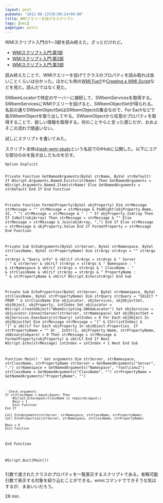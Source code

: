 ```yaml
---
layout: post
pubdate: "2012-08-13T20:09:24+09:00"
title: WMIクエリーを投げるスクリプト
tags: [wmi]
pagetype: posts
---
```

WMIスクリプト入門の1〜3部を読み終えた。ざっとだけれど。

- [WMIスクリプト入門:第1部](http://msdn.microsoft.com/ja-jp/library/ms974579)
- [WMIスクリプト入門:第2部](http://msdn.microsoft.com/ja-jp/library/ms974592)
- [WMIスクリプト入門:第3部](http://msdn.microsoft.com/ja-jp/library/ms974547)

読み終えたことで、WMIクエリーを投げてクラスのプロパティを読み取れば良いことくらいは分かった。ほかにも例の[WMI Fun!!](http://www.wmifun.net/)や[Creating a WMI Script](http://msdn.microsoft.com/en-us/library/windows/desktop/aa389763)などを見た。読んだではなく見た。

SWbemLocatorで特定のサーバーに接続して、SWbemServicesを取得する。SWbemServicesにWMIクエリーを投げると、SWbemObjectSetが得られる。名前の通りSWbemObjectSetはSWbemObjectの集合なので、For Eachなどで各SWbemObjectを取り出してやる。SWbemObjectから任意のプロパティを取得することで、欲しい情報を取得する。何のことやらと言った感じだが、おおよそこの流れで間違いない。

試しにスクリプトを書いてみた。

スクリプト全体は[wsh-wmi-study](https://github.com/bouzuya/wsh-wmi-study)という名前でGitHubに公開した。以下にコアな部分のみを抜き出したものを示す。

<div><script src="https://gist.github.com/3339759.js?file=wmi-properties.vbs"></script><noscript><pre><code>Option Explicit

Private Function GetNamedArguments(ByVal strName, ByVal strDefault)
    If WScript.Arguments.Named.Exists(strName) Then
        GetNamedArguments = WScript.Arguments.Named.Item(strName)
    Else
        GetNamedArguments = strDefault
    End If
End Function

Private Function FormatProperty(ByVal objProperty)
    Dim strMessage
    strMessage = &quot;&quot;
    strMessage = strMessage &amp; PadRight(objProperty.Name, 32, &quot; &quot;)
    strMessage = strMessage &amp; &quot; : &quot;
    If objProperty.IsArray Then
        If IsNull(objArray) Then
            strMessage = strMessage &amp; &quot;&quot;
        Else
            strMessage = strMessage &amp; Join(objArray, &quot;,&quot;)
        End If
    Else
        strMessage = strMessage &amp; objProperty.Value
    End If
    FormatProperty = strMessage
End Function

Private Sub EchoArguments(ByVal strServer, ByVal strNamespace, ByVal strClassName, ByVal strPropertyName)
    Dim strArgs
    strArgs = &quot;&quot;
    strArgs = strArgs &amp; &quot;Query info&quot; &amp; vbCrLf
    strArgs = strArgs &amp; &quot;  Server       : &quot; &amp; strServer &amp; vbCrLf
    strArgs = strArgs &amp; &quot;  Namespace    : &quot; &amp; strNamespace &amp; vbCrLf
    strArgs = strArgs &amp; &quot;  ClassName    : &quot; &amp; strClassName &amp; vbCrLf
    strArgs = strArgs &amp; &quot;  PropertyName : &quot; &amp; strPropertyName &amp; vbCrLf
    WScript.Echo(strArgs)
End Sub

Private Sub EchoProperties(ByVal strServer, ByVal strNamespace, ByVal strClassName, ByVal strPropertyName)
    Dim strQuery
    strQuery = &quot;SELECT * FROM &quot; &amp; strClassName
    Dim objLocator, objServices, objObjectSet, objObject, objProperty, intIndex
    Set objLocator = WScript.CreateObject(&quot;WbemScripting.SWbemLocator&quot;)
    Set objServices = objLocator.ConnectServer(strServer, strNamespace)
    Set objObjectSet = objServices.ExecQuery(strQuery)
    intIndex = 0
    For Each objObject In objObjectSet
        Dim strMessage
        strMessage = &quot;[&quot; &amp; CStr(intIndex) &amp; &quot;]&quot; &amp; vbCrLf
        For Each objProperty In objObject.Properties_
            If strPropertyName = &quot;&quot; Or _
                InStr(1, objProperty.Name, strPropertyName, vbBinaryCompare) &gt; 0 Then
                strMessage = strMessage &amp; FormatProperty(objProperty) &amp; vbCrLf
            End If
        Next
        WScript.Echo(strMessage)
        intIndex = intIndex + 1
    Next
End Sub

Function Main()
    ' Get arguments
    Dim strServer, strNamespace, strClassName, strPropertyName
    strServer = GetNamedArguments(&quot;Server&quot;, &quot;.&quot;)
    strNamespace = GetNamedArguments(&quot;Namespace&quot;, &quot;root\cimv2&quot;)
    strClassName = GetNamedArguments(&quot;ClassName&quot;, &quot;&quot;)
    strPropertyName = GetNamedArguments(&quot;PropertyName&quot;, &quot;&quot;)

    ' Check arguments
    If strClassName = &quot;&quot; Then
        WScript.Echo(&quot;ClassName is required.&quot;)
        Main = 1
        Exit Function
    End If

    Call EchoArguments(strServer, strNamespace, strClassName, strPropertyName)
    Call EchoProperties(strServer, strNamespace, strClassName, strPropertyName)

    Main = 0
    Exit Function
End Function

WScript.Quit(Main())</code></pre></noscript></div>

引数で渡されたクラスのプロパティを一覧表示するスクリプトである。省略可能引数で表示する対象を絞り込むことができる。wmicコマンドでできそうな気はするが、まあいいだろう。

28 min.

